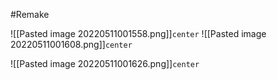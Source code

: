 #Remake 

![[Pasted image 20220511001558.png]]`center`
![[Pasted image 20220511001608.png]]`center`

![[Pasted image 20220511001626.png]]`center`

